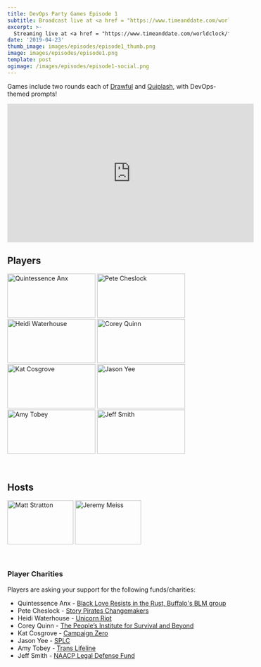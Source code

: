 ```yaml
---
title: DevOps Party Games Episode 1
subtitle: Broadcast live at <a href = "https://www.timeanddate.com/worldclock/fixedtime.html?msg=Irreverent+DevOps+Party+Games+Episode+1&iso=20200630T20&p1=64&ah=2" target = "_blank">Tuesday, June 30, 8 PM CT</a>
excerpt: >-
  Streaming live at <a href = "https://www.timeanddate.com/worldclock/fixedtime.html?msg=Irreverent+DevOps+Party+Games+Episode+1&iso=20200630T20&p1=64&ah=2" target = "_blank">8 PM CT</a><br> on Tuesday, June 30
date: '2019-04-23'
thumb_image: images/episodes/episode1_thumb.png
image: images/episodes/episode1.png
template: post
ogimage: /images/episodes/episode1-social.png
---
```

Games include two rounds each of [Drawful](https://www.jackboxgames.com/drawful-two/) and [Quiplash](https://www.jackboxgames.com/quiplash-two-interlashional/), with DevOps-themed prompts!

<iframe width="560" height="315" src="https://www.youtube.com/embed/ilWOLddZTBc" frameborder="0" allow="accelerometer; autoplay; encrypted-media; gyroscope; picture-in-picture" allowfullscreen></iframe>

## Players
<a href = "https://twitter.com/quintessenceanx" class = "player-episode-page" target = "_blank"><img src = "/images/players/quinn.png" alt="Quintessence Anx" width="200" height="100" class = "player-episode-page"></a>
<a href = "https://twitter.com/petecheslock" class = "player-episode-page" target = "_blank"><img src = "/images/players/cheslock.png" alt="Pete Cheslock" width="200" height="100" class = "player-episode-page"></a>
<a href = "https://twitter.com/wiredferret" class = "player-episode-page" target = "_blank"><img src = "/images/players/heidi.png" alt="Heidi Waterhouse" width="200" height="100" class = "player-episode-page"></a>
<a href = "https://twitter.com/quinnypig" class = "player-episode-page" target = "_blank"><img src = "/images/players/corey.png" alt="Corey Quinn" width="200" height="100" class = "player-episode-page"></a>
<a href = "https://twitter.com/Dixie3Flatline" class = "player-episode-page" target = "_blank"><img src = "/images/players/kat.png" alt="Kat Cosgrove" width="200" height="100" class = "player-episode-page"></a>
<a href = "https://twitter.com/gitbisect" class = "player-episode-page" target = "_blank"><img src = "/images/players/jason.png" alt="Jason Yee" width="200" height="100" class = "player-episode-page"></a>
<a href = "https://twitter.com/MissAmyTobey" class = "player-episode-page" target = "_blank"><img src = "/images/players/amytobey.png" alt="Amy Tobey" width="200" height="100" class = "player-episode-page"></a>
<a href = "https://twitter.com/DarkAndNerdy" class = "player-episode-page" target = "_blank"><img src = "/images/players/jeffsmith.png" alt="Jeff Smith" width="200" height="100" class = "player-episode-page"></a>

<br clear = "all">

## Hosts
<a href = "https://twitter.com/mattstratton" class = "player-episode-page" target = "_blank"><img src = "/images/hosts/matty.png" alt="Matt Stratton" width="150" height="100" class = "player-episode-page"></a>
<a href = "https://twitter.com/IAmJerdog" class = "player-episode-page" target = "_blank"><img src = "/images/hosts/jeremy.png" alt="Jeremy Meiss" width="150" height="100" class = "player-episode-page"></a>

<br clear = "all">

### Player Charities
Players are asking your support for the following funds/charities:

<ul>
  <li>
    Quintessence Anx - <a href = "https://donate.keela.co/black-love-resists-in-the-rust-just-resisting/default-donation-form-184" target = "_new">
      Black Love Resists in the Rust, Buffalo's BLM group
    </a>
  </li>
    <li>
    Pete Cheslock - <a href = "https://storypirateschangemakers.org/ target = "_new">
      Story Pirates Changemakers
    </a>
  </li>
    <li>
    Heidi Waterhouse - <a href = "https://unicornriot.ninja/donate/" target = "_new">
      Unicorn Riot
    </a>
  </li>
    <li>
    Corey Quinn - <a href = "https://www.pisab.org/we-are-undoing-racism/" target = "_new">
      The People’s Institute for Survival and Beyond
    </a>
  </li>
    <li>
    Kat Cosgrove - <a href = "https://www.joincampaignzero.org/" target = "_new">
      Campaign Zero
    </a>
  </li>
    <li>
    Jason Yee - <a href = "https://www.splcenter.org/" target = "_new">
      SPLC
    </a>
  </li>
    <li>
    Amy Tobey - <a href = "https://www.translifeline.org/" target = "_new">
      Trans Lifeline
    </a>
  </li>
    <li>
    Jeff Smith - <a href = "hhttps://org2.salsalabs.com/o/6857/p/salsa/donation/common/public/?donate_page_KEY=15780" target = "_new">
      NAACP Legal Defense Fund
    </a>
  </li>

</ul>
